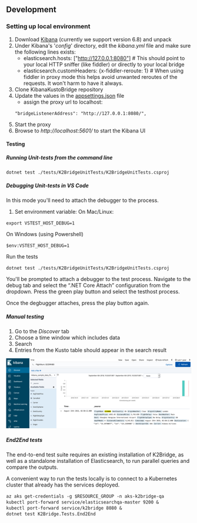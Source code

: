 ## Development

### Setting up local environment
1. Download [Kibana](https://www.elastic.co/downloads/past-releases/kibana-6-8-1) (currently we support version 6.8) and unpack
2. Under Kibana's '*config*' directory, edit the *kibana.yml* file and make sure the following lines exists:
    - elasticsearch.hosts: ["http://127.0.0.1:8080"] # This should point to your local HTTP sniffer (like fiddler) or directly to your local bridge
	- elasticsearch.customHeaders: {x-fiddler-reroute: 1} # When using fiddler in proxy mode this helps avoid unwanted reroutes of the requests. It won't harm to have it always.
3. Clone KibanaKustoBridge repository
4. Update the values in the [appsettings.json](../K2Bridge/appsettings.json) file
    - assign the proxy url to localhost:
    ```
    "bridgeListenerAddress": "http://127.0.0.1:8080/",
    ```
5. Start the proxy
6. Browse to *http://localhost:5601/* to start the Kibana UI

#### Testing
##### Running Unit-tests from the command line
```
dotnet test ./tests/K2BridgeUnitTests/K2BridgeUnitTests.csproj
```

##### Debugging Unit-tests in VS Code 
In this mode you'll need to attach the debugger to the process.
1. Set environment variable:
On Mac/Linux:
```
export VSTEST_HOST_DEBUG=1
```

On Windows (using Powershell)
```
$env:VSTEST_HOST_DEBUG=1
```

Run the tests 
```
dotnet test ./tests/K2BridgeUnitTests/K2BridgeUnitTests.csproj
```

You'll be prompted to attach a debugger to the test process. 
Navigate to the debug tab and select the “.NET Core Attach” configuration from the dropdown. 
Press the green play button and select the testhost process.

Once the degbugger attaches, press the play button again.

##### Manual testing
1. Go to the *Discover* tab
2. Choose a time window which includes data
3. Search
4. Entries from the Kusto table should appear in the search result

![Example](./images/search_example.png)

##### End2End tests

The end-to-end test suite requires an existing installation of K2Bridge, as
well as a standalone installation of Elasticsearch, to run parallel queries
and compare the outputs.

A convenient way to run the tests locally is to connect to a Kubernetes
cluster that already has the services deployed.

```
az aks get-credentials -g $RESOURCE_GROUP -n aks-k2bridge-qa
kubectl port-forward service/elasticsearchqa-master 9200 &
kubectl port-forward service/k2bridge 8080 &
dotnet test K2Bridge.Tests.End2End
```
